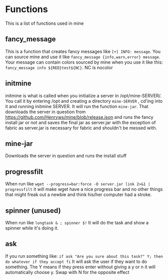 # Functions
This is a list of functions used in mine

## fancy_message
This is a function that creates fancy messages like `[+] INFO: message`. You can source mine and use it like `fancy_message {info,warn,error} message`. Your message can contain colors sourced by mine when you use it like this: `fancy_message info ${RED}test${NC}`. NC is nocolor

## initmine
initmine is what is called when you initialize a server in /opt/mine-SERVER/. You call it by entering /opt and creating a directory `mine-SERVER` , cd'ing into it and running initmine SERVER. It will run the function `mine-jar`. That downloads the server in question from https://github.com/Henryws/mine/blob/release.json and runs the fancy install jar or not and saves the final jar as server.jar with the exception of fabric as server.jar is necessary for fabric and shouldn't be messed with.

## mine-jar
Downloads the server in question and runs the install stuff

## progressfilt
When run like `wget --progress=bar:force -O server.jar link 2>&1 | progressfilt` it will make wget have a nice progress bar and no other things that might freak out a newbie and think his/her computer had a stroke.

## spinner (unused)
When run like `longtask & ; spinner $!` It will do the task and show a spinner while it's doing it.

## ask
If you run something like:
`if ask "Are you sure about this task?" Y; then
do whatever if they accept
fi` It will ask the user if they want to do something. The Y means if they press enter without giving a y or n it will automatically choose y. Swap with N for the opposite effect
